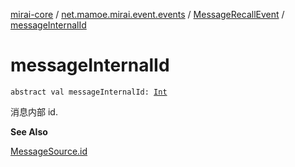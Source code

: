 [mirai-core](../../index.md) / [net.mamoe.mirai.event.events](../index.md) / [MessageRecallEvent](index.md) / [messageInternalId](./message-internal-id.md)

# messageInternalId

`abstract val messageInternalId: `[`Int`](https://kotlinlang.org/api/latest/jvm/stdlib/kotlin/-int/index.html)

消息内部 id.

**See Also**

[MessageSource.id](../../net.mamoe.mirai.message.data/-message-source/id.md)

